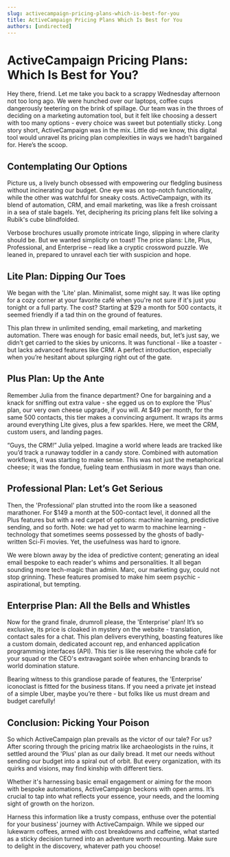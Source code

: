 ```yaml
---
slug: activecampaign-pricing-plans-which-is-best-for-you
title: ActiveCampaign Pricing Plans Which Is Best for You
authors: [undirected]
---
```



# ActiveCampaign Pricing Plans: Which Is Best for You?

Hey there, friend. Let me take you back to a scrappy Wednesday afternoon not too long ago. We were hunched over our laptops, coffee cups dangerously teetering on the brink of spillage. Our team was in the throes of deciding on a marketing automation tool, but it felt like choosing a dessert with too many options - every choice was sweet but potentially sticky. Long story short, ActiveCampaign was in the mix. Little did we know, this digital tool would unravel its pricing plan complexities in ways we hadn’t bargained for. Here’s the scoop.

## Contemplating Our Options

Picture us, a lively bunch obsessed with empowering our fledgling business without incinerating our budget. One eye was on top-notch functionality, while the other was watchful for sneaky costs. ActiveCampaign, with its blend of automation, CRM, and email marketing, was like a fresh croissant in a sea of stale bagels. Yet, deciphering its pricing plans felt like solving a Rubik's cube blindfolded.

Verbose brochures usually promote intricate lingo, slipping in where clarity should be. But we wanted simplicity on toast! The price plans: Lite, Plus, Professional, and Enterprise – read like a cryptic crossword puzzle. We leaned in, prepared to unravel each tier with suspicion and hope.

## **Lite Plan: Dipping Our Toes**

We began with the 'Lite' plan. Minimalist, some might say. It was like opting for a cozy corner at your favorite café when you're not sure if it's just you tonight or a full party. The cost? Starting at $29 a month for 500 contacts, it seemed friendly if a tad thin on the ground of features.

This plan threw in unlimited sending, email marketing, and marketing automation. There was enough for basic email needs, but, let’s just say, we didn’t get carried to the skies by unicorns. It was functional - like a toaster - but lacks advanced features like CRM. A perfect introduction, especially when you’re hesitant about splurging right out of the gate.

## **Plus Plan: Up the Ante**

Remember Julia from the finance department? One for bargaining and a knack for sniffing out extra value - she egged us on to explore the 'Plus' plan, our very own cheese upgrade, if you will. At $49 per month, for the same 500 contacts, this tier makes a convincing argument. It wraps its arms around everything Lite gives, plus a few sparkles. Here, we meet the CRM, custom users, and landing pages.

“Guys, the CRM!” Julia yelped. Imagine a world where leads are tracked like you’d track a runaway toddler in a candy store. Combined with automation workflows, it was starting to make sense. This was not just the metaphorical cheese; it was the fondue, fueling team enthusiasm in more ways than one.

## **Professional Plan: Let’s Get Serious**

Then, the 'Professional' plan strutted into the room like a seasoned marathoner. For $149 a month at the 500-contact level, it donned all the Plus features but with a red carpet of options: machine learning, predictive sending, and so forth. Note: we had yet to warm to machine learning - technology that sometimes seems possessed by the ghosts of badly-written Sci-Fi movies. Yet, the usefulness was hard to ignore.

We were blown away by the idea of predictive content; generating an ideal email bespoke to each reader's whims and personalities. It all began sounding more tech-magic than admin. Marc, our marketing guy, could not stop grinning. These features promised to make him seem psychic - aspirational, but tempting.  

## **Enterprise Plan: All the Bells and Whistles**

Now for the grand finale, drumroll please, the 'Enterprise' plan! It’s so exclusive, its price is cloaked in mystery on the website - translation, contact sales for a chat. This plan delivers everything, boasting features like a custom domain, dedicated account rep, and enhanced application programming interfaces (API). This tier is like reserving the whole café for your squad or the CEO's extravagant soirée when enhancing brands to world domination stature.

Bearing witness to this grandiose parade of features, the 'Enterprise' iconoclast is fitted for the business titans. If you need a private jet instead of a simple Uber, maybe you’re there - but folks like us must dream and budget carefully!

## **Conclusion: Picking Your Poison**

So which ActiveCampaign plan prevails as the victor of our tale? For us? After scoring through the pricing matrix like archaeologists in the ruins, it settled around the 'Plus' plan as our daily bread. It met our needs without sending our budget into a spiral out of orbit. But every organization, with its quirks and visions, may find kinship with different tiers.

Whether it's harnessing basic email engagement or aiming for the moon with bespoke automations, ActiveCampaign beckons with open arms. It’s crucial to tap into what reflects your essence, your needs, and the looming sight of growth on the horizon.

Harness this information like a trusty compass, enthuse over the potential for your business' journey with ActiveCampaign. While we sipped our lukewarm coffees, armed with cost breakdowns and caffeine, what started as a sticky decision turned into an adventure worth recounting. Make sure to delight in the discovery, whatever path you choose!